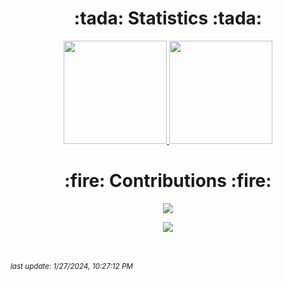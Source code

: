 <h1 align="center"> :tada: Statistics :tada: </h1>
<p align="center">
  <a href="https://github.com/AnthonyARJONA">
    <img src="https://github-readme-stats.vercel.app/api?username=AnthonyARJONA&show_icons=false&bg_color=0d1117&text_color=ededed&border_color=5a5a5a" height="165">
  </a>
  <a href="https://github.com/AnthonyARJONA">
    <img src="https://github-readme-stats.vercel.app/api/top-langs/?username=AnthonyARJONA&layout=compact&bg_color=0d1117&text_color=ededed&border_color=444"  height="165">
  </a>
</p>
<h1 align="center"> :fire: Contributions :fire: </h1>
<p align="center">
  <a href="https://github.com/AnthonyARJONA">
    <img src="http://github-readme-streak-stats.herokuapp.com?user=AnthonyARJONA&theme=react&background=0d1117&border=666">
  </a>  
</p>
<div align="center">
  <a href="https://github.com/AnthonyARJONA">
    <img src="https://shields-io-visitor-counter.herokuapp.com/badge?page=aHR0cHM6Ly9naXRodWIuY29tL0FudGhvbnlBUkpPTkEv&style=for-the-badge">
  </a>
</div>

<br><br>*<small>last update: 1/27/2024, 10:27:12 PM </small>*
